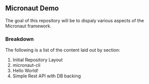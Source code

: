 ## Micronaut Demo

The goal of this repository will be to dispaly various aspects of the Micronaut framework. 

### Breakdown
The following is a list of the content laid out by section:
1. Initial Repository Layout
2. micronaut-cli
3. Hello World!
4. Simple Rest API with DB backing

